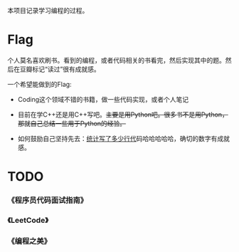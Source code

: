 本项目记录学习编程的过程。

# Flag

个人莫名喜欢刷书。看到的编程，或者代码相关的书看完，然后实现其中的题。然后在豆瓣标记“读过”很有成就感。

一个希望能做到的Flag:

- Coding这个领域不错的书籍，做一些代码实现，或者个人笔记
- 目前在学C++还是用C++写吧。~~主要是用Python吧。很多书不是用Python，那就自己总结一些用于Python的经验。~~

- 如何鼓励自己坚持先去：[统计写了多少行代](https://blog.csdn.net/u013121755/article/details/86589994)码哈哈哈哈哈，确切的数字有成就感。

# TODO
### 《程序员代码面试指南》

### 《LeetCode》

### 《编程之美》

